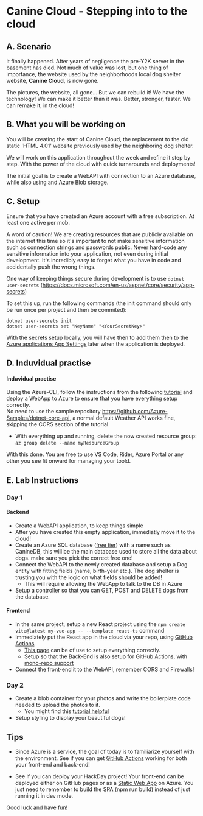 # Canine Cloud - Stepping into to the cloud

## A. Scenario

It finally happened. After years of negligence the pre-Y2K server in the basement has died. Not much of value was lost, but one thing of importance, the website used by the neighborhoods local dog shelter website, **Canine Cloud**, is now gone.

The pictures, the website, all gone... But we can rebuild it! We have the technology! We can make it better than it was. Better, stronger, faster. We can remake it, in the cloud!

## B. What you will be working on

You will be creating the start of Canine Cloud, the replacement to the old static 'HTML 4.01' website previously used by the neighboring dog shelter.

We will work on this application throughout the week and refine it step by step. With the power of the cloud with quick turnarounds and deployments!

The initial goal is to create a WebAPI with connection to an Azure database, while also using and Azure Blob storage.

## C. Setup

Ensure that you have created an Azure account with a free subscription. At least one active per mob.

A word of caution! We are creating resources that are publicly available on the internet this time so it's important to not make sensitive information such as connection strings and passwords public. Never hard-code any sensitive information into your application, not even during initial development. It's incredibly easy to forget what you have in code and accidentally push the wrong things.

One way of keeping things secure during development is to use `dotnet user-secrets` (https://docs.microsoft.com/en-us/aspnet/core/security/app-secrets)

To set this up, run the following commands (the init command should only be run once per project and then be commited):

```
dotnet user-secrets init
dotnet user-secrets set "KeyName" "<YourSecretKey>"
```

With the secrets setup locally, you will have then to add them then to the [Azure applications App Settings](https://learn.microsoft.com/en-us/azure/app-service/configure-common?tabs=portal) later when the application is deployed.

## D. Induvidual practise

#### Induvidual practise

Using the Azure-CLI, follow the instructions from the following [tutorial](https://learn.microsoft.com/en-us/azure/app-service/app-service-web-tutorial-rest-api) and deploy a WebApp to Azure to ensure that you have everything setup correctly.  
No need to use the sample repository https://github.com/Azure-Samples/dotnet-core-api, a normal default Weather API works fine, skipping the CORS section of the tutorial

- With everything up and running, delete the now created resource group: `az group delete --name myResourceGroup`

With this done. You are free to use VS Code, Rider, Azure Portal or any other you see fit onward for managing your toold.

## E. Lab Instructions

### Day 1

#### Backend

- Create a WebAPI application, to keep things simple
- After you have created this empty application, immediatly move it to the cloud!
- Create an Azure SQL database ([free tier](https://learn.microsoft.com/en-us/azure/azure-sql/database/free-offer?view=azuresql)) with a name such as CanineDB, this will be the main database used to store all the data about dogs. make sure you pick the correct free one!
- Connect the WebAPI to the newly created database and setup a Dog entity with fitting fields (name, birth-year etc.). The dog shelter is trusting you with the logic on what fields should be added!
  - This will require allowing the WebApp to talk to the DB in Azure
- Setup a controller so that you can GET, POST and DELETE dogs from the database.

#### Frontend

- In the same project, setup a new React project using the `npm create vite@latest my-vue-app -- --template react-ts` command
- Immediately put the React app in the cloud via your repo, using [GitHub Actions](https://docs.github.com/en/actions/learn-github-actions/understanding-github-actions)
  - [This page](https://learn.microsoft.com/en-us/azure/static-web-apps/build-configuration?tabs=github-actions) can be of use to setup everything correctly.
  - Setup so that the Back-End is also setup for GitHub Actions, with [mono-repo support](https://learn.microsoft.com/en-us/azure/static-web-apps/build-configuration?tabs=github-actions#monorepo-support)
- Connect the front-end it to the WebAPI, remember CORS and Firewalls!

### Day 2

- Create a blob container for your photos and write the boilerplate code needed to upload the photos to it.
  - You might find this [tutorial helpful](https://docs.microsoft.com/en-us/azure/storage/blobs/storage-upload-process-images)
- Setup styling to display your beautiful dogs!

## Tips

- Since Azure is a service, the goal of today is to familiarize yourself with the environment. See if you can get [GitHub Actions](https://learn.microsoft.com/en-us/azure/app-service/deploy-github-actions?tabs=applevel%2Caspnetcore#set-up-a-github-actions-workflow-manually) working for both your front-end and back-end!

- See if you can deploy your HackDay project! Your front-end can be deployed either on GitHub pages or as a [Static Web App](https://learn.microsoft.com/en-us/azure/static-web-apps/overview) on Azure. You just need to remember to build the SPA (npm run build) instead of just running it in dev mode.

Good luck and have fun!
